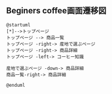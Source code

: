 ## Beginers coffee画面遷移図


```
@startuml
[*]-->トップページ
トップページ --> 商品一覧
トップページ -right-> 産地で選ぶページ
トップページ -right-> 商品詳細
トップページ -left-> コーヒー知識

産地で選ぶページ -down-> 商品詳細
商品一覧-right-> 商品詳細

@enduml
```
